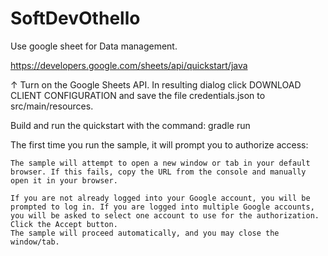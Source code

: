 # SoftDevOthello
Use google sheet for Data management.

https://developers.google.com/sheets/api/quickstart/java

↑
Turn on the Google Sheets API.
In resulting dialog click DOWNLOAD CLIENT CONFIGURATION and save the file credentials.json to src/main/resources.

Build and run the quickstart with the command: gradle run

The first time you run the sample, it will prompt you to authorize access:


    The sample will attempt to open a new window or tab in your default browser. If this fails, copy the URL from the console and manually open it in your browser.

    If you are not already logged into your Google account, you will be prompted to log in. If you are logged into multiple Google accounts, you will be asked to select one account to use for the authorization.
    Click the Accept button.
    The sample will proceed automatically, and you may close the window/tab.
